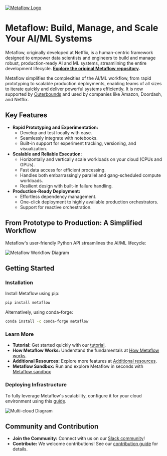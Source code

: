 [![Metaflow Logo](https://user-images.githubusercontent.com/763451/89453116-96a57e00-d713-11ea-9fa6-82b29d4d6eff.png)](https://github.com/Netflix/metaflow)

# Metaflow: Build, Manage, and Scale Your AI/ML Systems

Metaflow, originally developed at Netflix, is a human-centric framework designed to empower data scientists and engineers to build and manage robust, production-ready AI and ML systems, streamlining the entire development lifecycle. **[Explore the original Metaflow repository](https://github.com/Netflix/metaflow).**

Metaflow simplifies the complexities of the AI/ML workflow, from rapid prototyping to scalable production deployments, enabling teams of all sizes to iterate quickly and deliver powerful systems efficiently.  It is now supported by [Outerbounds](https://outerbounds.com) and used by companies like Amazon, Doordash, and Netflix.

## Key Features

*   **Rapid Prototyping and Experimentation:**
    *   Develop and test locally with ease.
    *   Seamlessly integrate with notebooks.
    *   Built-in support for experiment tracking, versioning, and visualization.
*   **Scalable and Reliable Execution:**
    *   Horizontally and vertically scale workloads on your cloud (CPUs and GPUs).
    *   Fast data access for efficient processing.
    *   Handles both embarrassingly parallel and gang-scheduled compute workloads.
    *   Resilient design with built-in failure handling.
*   **Production-Ready Deployment:**
    *   Effortless dependency management.
    *   One-click deployment to highly available production orchestrators.
    *   Support for reactive orchestration.

## From Prototype to Production: A Simplified Workflow

Metaflow's user-friendly Python API streamlines the AI/ML lifecycle:

![Metaflow Workflow Diagram](docs/prototype-to-prod.png)

## Getting Started

### Installation

Install Metaflow using pip:

```bash
pip install metaflow
```

Alternatively, using conda-forge:

```bash
conda install -c conda-forge metaflow
```

### Learn More

*   **Tutorial:** Get started quickly with our [tutorial](https://docs.metaflow.org/getting-started/tutorials).
*   **How Metaflow Works:** Understand the fundamentals at [How Metaflow works](https://docs.metaflow.org/metaflow/basics).
*   **Additional Resources:** Explore more features at [Additional resources](https://docs.metaflow.org/introduction/metaflow-resources).
*   **Metaflow Sandbox:** Run and explore Metaflow in seconds with [Metaflow sandbox](https://outerbounds.com/sandbox)

### Deploying Infrastructure

To fully leverage Metaflow's scalability, configure it for your cloud environment using this [guide](https://outerbounds.com/engineering/welcome/).

![Multi-cloud Diagram](docs/multicloud.png)

## Community and Contribution

*   **Join the Community:** Connect with us on our [Slack community](http://slack.outerbounds.co/)!
*   **Contribute:** We welcome contributions! See our [contribution guide](https://docs.metaflow.org/introduction/contributing-to-metaflow) for details.
